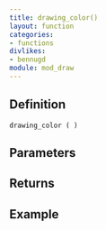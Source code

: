 ```yaml
---
title: drawing_color()
layout: function
categories:
- functions
divlikes:
- bennugd
module: mod_draw
---
```


## Definition

    drawing_color ( )

## Parameters

## Returns

## Example
